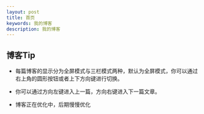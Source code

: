 ```yaml
---
layout: post
title: 首页
keywords: 我的博客
description: 我的博客
---
```


## 博客Tip

* 每篇博客的显示分为全屏模式与三栏模式两种，默认为全屏模式，你可以通过右上角的圆形按钮或者上下方向键进行切换。

* 你可以通过方向左键进入上一篇，方向右键进入下一篇文章。

* 博客正在优化中，后期慢慢优化


